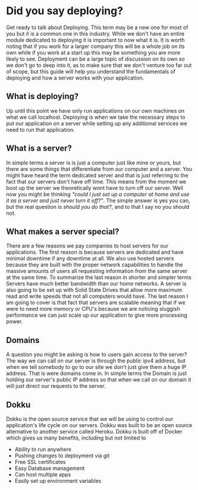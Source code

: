 # Did you say deploying?
Get ready to talk about Deploying. This term may be a new one for most of you but it is a common one in this industry. While we don't have an entire module dedicated to deploying it is important to now what it is. It is worth noting that if you work for a larger company this will be a whole job on its own while if you work at a start up this may be something you are more likely to see. Deployment can be a large topic of discussion on its own so we don't go to deep into it, as to make sure that we don't venture too far out of scope, but this guide will help you understand the fundamentals of deploying and how a server works with your application.

## What is deploying?
Up until this point we have only run applications on our own machines on what we call localhost. Deploying is when we take the necessary steps to put our application on a server while setting up any additional services we need to run that application.

## What is a server?
In simple terms a server is is just a computer just like mine or yours, but there are some things that differentiate from our computer and a server. You might have heard the term dedicated server and that is just referring to the fact that our servers don't have off time. This means from the moment we boot up the server we theoretically wont have to turn off our server. Well now you might be thinking  *"could I just set up a computer at home and use it as a server and just never turn it off?"*. The simple answer is yes you can, but the real question is *should you do that?*, and to that I say no you should not.

## What makes a server special?
There are a few reasons we pay companies to host servers for our applications. The first reason is because servers are dedicated and have minimal downtime if any downtime at all. We also use hosted servers because they are built with the proper network capabilities to handle the massive amounts of users all requesting information from the same server at the same time. To summarize the last reason in shorter and simpler terms Servers have much better bandwidth than our home networks. A server is also going to be set up with Solid State Drives that allow more maximum read and write speeds that not all computers would have. The last reason I am going to cover is that fact that servers are scalable meaning that if we were to need more memory or CPU's because we are noticing sluggish performance we can just scale up our application to give more processing power.

## Domains
A question you might be asking is how to users gain access to the server? The way we can call on our server is through the public ipv4 address, but when we tell somebody to go to our site we don't just give them a huge IP address. That is were domains come in. In simple terms the Domain is just holding our server's public IP address so that when we call on our domain it will just direct our requests to the server.

## Dokku
Dokku is the open source service that we will be using to control our application's life cycle on our servers. Dokku was built to be an open source alternative to another service called Heroku. Dokku is built off of Docker which gives us many benefits, including but not limited to
- Ability to run anywhere
- Pushing changes to deployment via git
- Free SSL certificates
- Easy Database management
- Can host multiple apps
- Easily set up environment variables
